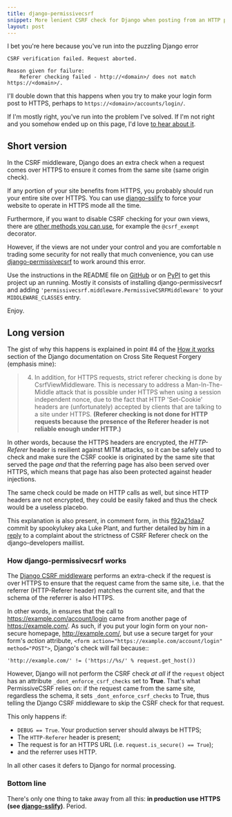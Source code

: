 ```yaml
---
title: django-permissivecsrf
snippet: More lenient CSRF check for Django when posting from an HTTP page to an HTTPS one.
layout: post
---
```


I bet you're here because you've run into the puzzling Django error 

    CSRF verification failed. Request aborted.

    Reason given for failure:
        Referer checking failed - http://<domain>/ does not match https://<domain>/.


I'll double down that this happens when you try to make your login form post to HTTPS, 
perhaps to `https://<domain>/accounts/login/`.

If I'm mostly right, you've run into the problem I've solved. If I'm not right and 
you somehow ended up on this page, I'd love [to hear about it](/contact.html).


## Short version

In the CSRF middleware, Django does an extra check when a request comes over HTTPS to ensure it comes 
from the same site (same origin check).

If any portion of your site benefits from HTTPS, you probably should run your entire site over HTTPS. 
You can use [django-sslify][sslify] to force your website to operate in HTTPS mode all the time.

Furthermore, if you want to disable CSRF checking for your own views, there are [other methods 
you can use][edge-cases], for example the `@csrf_exempt` decorator. 

However, if the views are not under your control and you are comfortable n trading some security 
for not really that much convenience, you can use [django-permissivecsrf][gh] 
to work around this error.

Use the instructions in the README file on [GitHub][gh] or on [PyPI][pypi] to get this project up an running.
Mostly it consists of installing django-permissivecsrf and adding `'permissivecsrf.middleware.PermissiveCSRFMiddleware'`
to your `MIDDLEWARE_CLASSES` entry.

Enjoy.

## Long version

The gist of why this happens is explained in point #4 of the [How it works][csrf-how] section of the Django documentation on
Cross Site Request Forgery (emphasis mine):

> 4) In addition, for HTTPS requests, strict referer checking is done by CsrfViewMiddleware. 
> This is necessary to address a Man-In-The-Middle attack that is possible under HTTPS 
> when using a session independent nonce, due to the fact that HTTP 'Set-Cookie' headers 
> are (unfortunately) accepted by clients that are talking to a site under HTTPS. 
> **(Referer checking is not done for HTTP requests because the presence of the Referer header is not reliable enough under HTTP.)**


In other words, because the HTTPS headers are encrypted, the *HTTP-Referer* header is resilient 
against MITM attacks, so it can be safely used to check and make sure the CSRF cookie
is originated by the same site that served the page *and* that the referring page has also been 
served over HTTPS, which means that page has also been protected against header injections.

The same check could be made on HTTP calls as well, but since HTTP headers are not encrypted, they 
could be easily faked and thus the check would be a useless placebo.

This explanation is also present, in comment form, in this [f92a21daa7][f9] commit by spookylukey aka Luke Plant,
and further detailed by him in a [reply][reply] to a complaint about the strictness of CSRF Referer check 
on the django-developers maillist.

### How django-permissivecsrf works

The [Django CSRF middleware][csrf-py] performs an extra-check if the request is over HTTPS to 
ensure that the request came from the same site, i.e. that 
the referrer (HTTP-Referer header) matches the current site, 
and that the schema of the referrer is also HTTPS.

In other words, in ensures that the call to https://example.com/account/login
came from another page of https://example.com/. As such, if you put your login 
form on your non-secure homepage, http://example.com/, but use a secure target 
for your form's *action* attribute, `<form action="https://example.com/account/login" method="POST">`,
Django's check will fail because::

    'http://example.com/' != ('https://%s/' % request.get_host())

However, Django will not perform the CSRF check *at all* if the `request` object has 
an attribute `_dont_enforce_csrf_checks` set to **True**. That's what PermissiveCSRF relies on:
if the request came from the same site, regardless the schema, it sets `_dont_enforce_csrf_checks`
to True, thus telling the Django CSRF middleware to skip the CSRF check for that request.

This only happens if:

* `DEBUG == True`. Your production server should always be HTTPS;
* The `HTTP-Referer` header is present;
* The request is for an HTTPS URL (i.e. `request.is_secure() == True`);
* and the referrer uses HTTP. 

In all other cases it defers to Django for normal processing.

### Bottom line

There's only one thing to take away from all this: **in production use HTTPS (see [django-sslify][sslify])**. Period.


[gh]: https://github.com/philipmat/django-permissivecsrf
[pypi]: http://pypi.python.org/pypi/django-permissivecsrf/
[sslify]: https://github.com/rdegges/django-sslify
[csrf-how]: https://docs.djangoproject.com/en/dev/ref/contrib/csrf/#how-it-works
[f9]: https://github.com/django/django/commit/f92a21daa7
[reply]: https://groups.google.com/d/msg/django-developers/IgWK2vEePtY/R1r3Im4x3UMJ
[csrf-py]: https://github.com/django/django/blob/master/django/middleware/csrf.py
[edge-cases]: https://docs.djangoproject.com/en/dev/ref/contrib/csrf/#edge-cases
